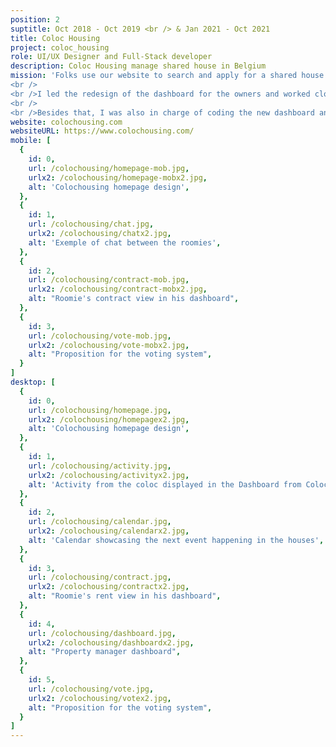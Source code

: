 ```yaml
---
position: 2
suptitle: Oct 2018 - Oct 2019 <br /> & Jan 2021 - Oct 2021 
title: Coloc Housing
project: coloc_housing
role: UI/UX Designer and Full-Stack developer
description: Coloc Housing manage shared house in Belgium
mission: 'Folks use our website to search and apply for a shared house in Belgium. The roommates can then vote for the applicants and, if they are accepted, they can come and live in the house.
<br />
<br />I led the redesign of the dashboard for the owners and worked closely with the houses managing team for this. I also collaborated with a freelance developper who was in charge of integrating a new chat function. I made UI design based on the feedback from the users.
<br />
<br />Besides that, I was also in charge of coding the new dashboard and setting up the roadmap and the strategy for the new website : Functionalities, the technology to use, etc…'
website: colochousing.com
websiteURL: https://www.colochousing.com/
mobile: [
  {
    id: 0,
    url: /colochousing/homepage-mob.jpg,
    urlx2: /colochousing/homepage-mobx2.jpg,
    alt: 'Colochousing homepage design',
  },
  {
    id: 1,
    url: /colochousing/chat.jpg,
    urlx2: /colochousing/chatx2.jpg,
    alt: 'Exemple of chat between the roomies',
  },
  {
    id: 2,
    url: /colochousing/contract-mob.jpg,
    urlx2: /colochousing/contract-mobx2.jpg,
    alt: "Roomie's contract view in his dashboard",
  },
  {
    id: 3,
    url: /colochousing/vote-mob.jpg,
    urlx2: /colochousing/vote-mobx2.jpg,
    alt: "Proposition for the voting system",
  }
]
desktop: [
  {
    id: 0,
    url: /colochousing/homepage.jpg,
    urlx2: /colochousing/homepagex2.jpg,
    alt: 'Colochousing homepage design',
  },
  {
    id: 1,
    url: /colochousing/activity.jpg,
    urlx2: /colochousing/activityx2.jpg,
    alt: 'Activity from the coloc displayed in the Dashboard from Coloc housing',
  },
  {
    id: 2,
    url: /colochousing/calendar.jpg,
    urlx2: /colochousing/calendarx2.jpg,
    alt: 'Calendar showcasing the next event happening in the houses',
  },
  {
    id: 3,
    url: /colochousing/contract.jpg,
    urlx2: /colochousing/contractx2.jpg,
    alt: "Roomie's rent view in his dashboard",
  },
  {
    id: 4,
    url: /colochousing/dashboard.jpg,
    urlx2: /colochousing/dashboardx2.jpg,
    alt: "Property manager dashboard",
  },
  {
    id: 5,
    url: /colochousing/vote.jpg,
    urlx2: /colochousing/votex2.jpg,
    alt: "Proposition for the voting system",
  }
]
---
```

